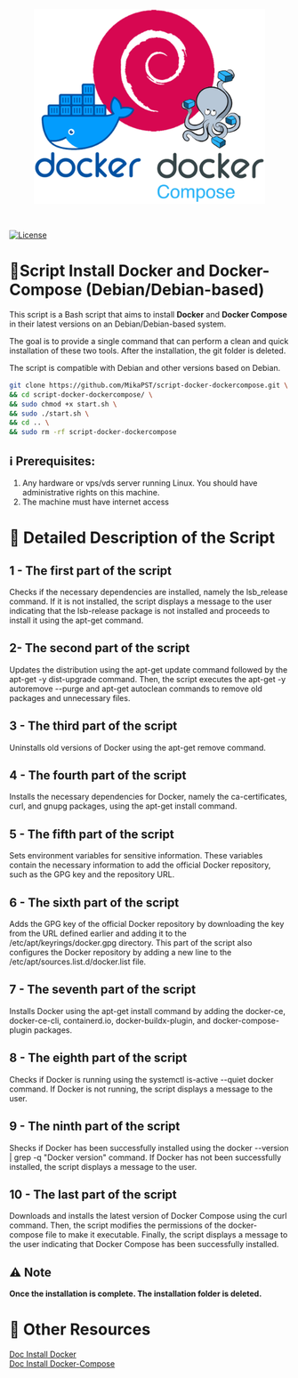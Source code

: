 <p align=center>
<img src="https://github.com/MikaPST/script-docker-dockercompose/blob/main/logo-script-DockerAndDockerCompose.png?raw=true" height="350">
</p><br>

[![License](https://img.shields.io/badge/License-Apache_2.0-blue.svg)](https://opensource.org/licenses/Apache-2.0)

# 📜Script Install Docker and Docker-Compose (Debian/Debian-based)
This script is a Bash script that aims to install **Docker** and **Docker Compose** in their latest versions on an Debian/Debian-based system.

The goal is to provide a single command that can perform a clean and quick installation of these two tools. After the installation, the git folder is deleted.

The script is compatible with Debian and other versions based on Debian.

```bash
git clone https://github.com/MikaPST/script-docker-dockercompose.git \
&& cd script-docker-dockercompose/ \
&& sudo chmod +x start.sh \
&& sudo ./start.sh \
&& cd .. \
&& sudo rm -rf script-docker-dockercompose

```

## ℹ️ Prerequisites:
1. Any hardware or vps/vds server running Linux. You should have administrative rights on this machine.
2. The machine must have internet access


# 🔎 Detailed Description of the Script 

## 1 - The first part of the script
Checks if the necessary dependencies are installed, namely the lsb_release command. If it is not installed, the script displays a message to the user indicating that the lsb-release package is not installed and proceeds to install it using the apt-get command.

## 2- The second part of the script
Updates the distribution using the apt-get update command followed by the apt-get -y dist-upgrade command. Then, the script executes the apt-get -y autoremove --purge and apt-get autoclean commands to remove old packages and unnecessary files.

## 3 - The third part of the script
Uninstalls old versions of Docker using the apt-get remove command.

## 4 - The fourth part of the script
Installs the necessary dependencies for Docker, namely the ca-certificates, curl, and gnupg packages, using the apt-get install command.

## 5 - The fifth part of the script
Sets environment variables for sensitive information. These variables contain the necessary information to add the official Docker repository, such as the GPG key and the repository URL.

## 6 - The sixth part of the script
Adds the GPG key of the official Docker repository by downloading the key from the URL defined earlier and adding it to the /etc/apt/keyrings/docker.gpg directory. This part of the script also configures the Docker repository by adding a new line to the /etc/apt/sources.list.d/docker.list file.

## 7 - The seventh part of the script
Installs Docker using the apt-get install command by adding the docker-ce, docker-ce-cli, containerd.io, docker-buildx-plugin, and docker-compose-plugin packages.

## 8 - The eighth part of the script
Checks if Docker is running using the systemctl is-active --quiet docker command. If Docker is not running, the script displays a message to the user.

## 9 - The ninth part of the script
Shecks if Docker has been successfully installed using the docker --version | grep -q "Docker version" command. If Docker has not been successfully installed, the script displays a message to the user.

## 10 - The last part of the script
Downloads and installs the latest version of Docker Compose using the curl command. Then, the script modifies the permissions of the docker-compose file to make it executable. Finally, the script displays a message to the user indicating that Docker Compose has been successfully installed.

## ⚠️ Note
**Once the installation is complete. The installation folder is deleted.**

# 📖 Other Resources
[Doc Install Docker](https://docs.docker.com/engine/install/ubuntu/)<br>
[Doc Install Docker-Compose](https://www.digitalocean.com/community/tutorials/how-to-install-and-use-docker-compose-on-ubuntu-20-04)<br>
